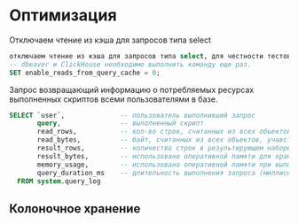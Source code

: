 # Оптимизация

Отключаем чтение из кэша для запросов типа select
```SQL
отключаем чтение из кэша для запросов типа select, для честности тестов. Работает только в рамках сеанса. При разрыве соединения
-- dbeaver и ClickHouse необходимо выполнить команду еще раз.
SET enable_reads_from_query_cache = 0;
```

Запрос возвращающий информацию о потребляемых ресурсах выполненных скриптов всеми пользователями в базе.
```SQL
SELECT `user`,              -- пользователь выполнивший запрос
       query,               -- выполненный скрипт
       read_rows,           -- кол-во строк, считанных из всех объектов, учавствующих в запросе
       read_bytes,          -- байт, считанных из всех объектов, учавствующих в запросе
       result_rows,         -- количество строк в результирующем наборе или insert
       result_bytes,        -- использовано оперативной памяти для хранения результирующего набора
       memory_usage,        -- использовано оперативной памяти при выполнении запроса
       query_duration_ms    -- длительность выполнения запроса (миллисекунды)
  FROM system.query_log
```
## Колоночное хранение
